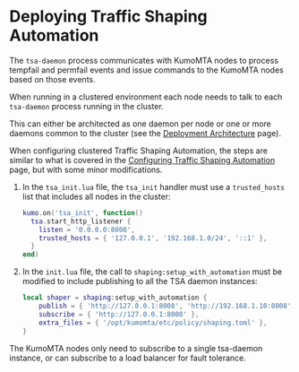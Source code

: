 # Deploying Traffic Shaping Automation

The `tsa-daemon` process communicates with KumoMTA nodes to process tempfail and permfail events and issue commands to the KumoMTA nodes based on those events.

When running in a clustered environment each node needs to talk to each `tsa-daemon` process running in the cluster.

This can either be architected as one daemon per node or one or more daemons common to the cluster (see the [Deployment Architecture](./deployment.md) page).

When configuring clustered Traffic Shaping Automation, the steps are similar to what is covered in the [Configuring Traffic Shaping Automation](../configuration/trafficshaping.md) page, but with some minor modifications.

1. In the `tsa_init.lua` file, the `tsa_init` handler must use a `trusted_hosts` list that includes all nodes in the cluster:

    ```lua
    kumo.on('tsa_init', function()
      tsa.start_http_listener {
        listen = '0.0.0.0:8008',
        trusted_hosts = { '127.0.0.1', '192.168.1.0/24', '::1' },
      }
    end)
    ```

2. In the `init.lua` file, the call to `shaping:setup_with_automation` must be modified to include publishing to all the TSA daemon instances:

    ```lua
    local shaper = shaping:setup_with_automation {
        publish = { 'http://127.0.0.1:8008', 'http://192.168.1.10:8008' },
        subscribe = { 'http://127.0.0.1:8008' },
        extra_files = { '/opt/kumomta/etc/policy/shaping.toml' },
    }
    ```

The KumoMTA nodes only need to subscribe to a single tsa-daemon instance, or can subscribe to a load balancer for fault tolerance.
